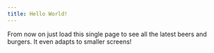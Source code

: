 ```yaml
---
title: Hello World!
---
```


From now on just load this single page to see all the latest beers and burgers. It even adapts to smaller screens!